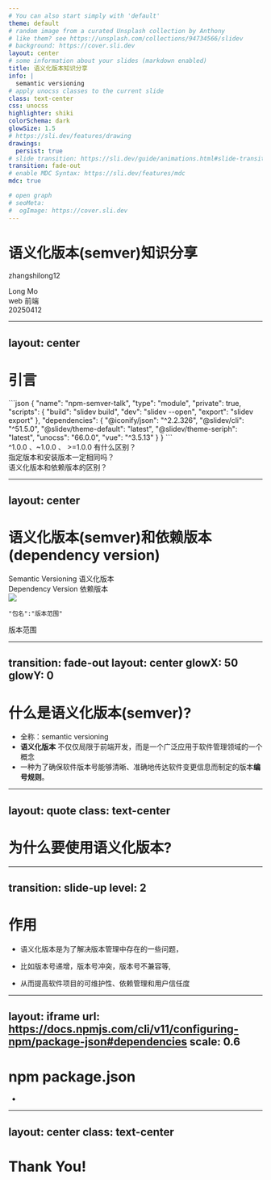 ```yaml
---
# You can also start simply with 'default'
theme: default
# random image from a curated Unsplash collection by Anthony
# like them? see https://unsplash.com/collections/94734566/slidev
# background: https://cover.sli.dev
layout: center
# some information about your slides (markdown enabled)
title: 语义化版本知识分享
info: |
  semantic versioning
# apply unocss classes to the current slide
class: text-center
css: unocss
highlighter: shiki
colorSchema: dark
glowSize: 1.5
# https://sli.dev/features/drawing
drawings:
  persist: true
# slide transition: https://sli.dev/guide/animations.html#slide-transitions
transition: fade-out
# enable MDC Syntax: https://sli.dev/features/mdc
mdc: true

# open graph
# seoMeta:
#  ogImage: https://cover.sli.dev
---
```


# 语义化版本(semver)知识分享

zhangshilong12
<div uppercase text-sm tracking-widest>
Long Mo
</div>

<div abs-br mx-13 my-12 flex="~ col" text-sm text-left>
  <div>web 前端</div>
  <div text-sm opacity-50>20250412</div>
</div>

<!--
The last comment block of each slide will be treated as slide notes. It will be visible and editable in Presenter Mode along with the slide. [Read more in the docs](https://sli.dev/guide/syntax.html#notes)
-->

---
layout: center
---

# 引言

<div grid="~ cols-[1fr_max-content_1fr] gap-4" mt2>
<div w-60 text-10em i-devicon-npm-wordmark></div>
<div v-click w-60 text-10em i-logos-pnpm></div>

<div v-click>
```json 
{
  "name": "npm-semver-talk",
  "type": "module",
  "private": true,
  "scripts": {
    "build": "slidev build",
    "dev": "slidev --open",
    "export": "slidev export"
  },
  "dependencies": {
    "@iconify/json": "^2.2.326",
    "@slidev/cli": "^51.5.0",
    "@slidev/theme-default": "latest",
    "@slidev/theme-seriph": "latest",
    "unocss": "66.0.0",
    "vue": "^3.5.13"
  }
}
```
</div>

</div>

<v-clicks>
<div leading-10> ^1.0.0 、~1.0.0 、 >=1.0.0 有什么区别？ </div>
<div leading-10> 指定版本和安装版本一定相同吗？ </div>
<div leading-10> 语义化版本和依赖版本的区别？ </div>
</v-clicks>


---
layout: center
---
 
# 语义化版本(semver)和依赖版本(dependency version)
<div v-click> Semantic Versioning 语义化版本</div>
<div v-click="3" i-streamline-not-equal-sign></div>
<div v-click="2"> Dependency Version 依赖版本</div>

<img v-click="4" src="/dependency-version.png" w-360 my2 rounded absolute top-8 right-14/>

<v-click at="5">

`"包名":"版本范围"`

</v-click>

<div v-click="6"> 版本范围</div>

---
transition: fade-out
layout: center
glowX: 50
glowY: 0
---
 
# 什么是语义化版本(semver)?

<v-clicks at="4">

- 全称：semantic versioning
- **语义化版本** 不仅仅局限于前端开发，而是一个广泛应用于软件管理领域的一个概念
- 一种为了确保软件版本号能够清晰、准确地传达软件变更信息而制定的版本**编号规则**。

</v-clicks>

<!--
这套版本编号系统不仅适用于各种编程语言编写的应用程序，也同样适用于库、框架等软件包的版本控制。

无论是前端JavaScript库、后端服务、移动应用还是桌面软件，任何类型的软件项目都可以采用语义化版本来规范其发布周期和版本号的递增逻辑，

从而促进项目的可持续维护以及与其他软件系统的兼容性和依赖性管理。
-->


---
layout: quote
class: text-center
---
  
# 为什么要使用语义化版本?

---
transition: slide-up
level: 2
---

# 作用

- 语义化版本是为了解决版本管理中存在的一些问题，

- 比如版本号递增，版本号冲突，版本号不兼容等,

- 从而提高软件项目的可维护性、依赖管理和用户信任度

<!--
清晰传达变更的性质：通过主版本号、次版本号和修订号的变化，可以明确地向用户传达本次更新是包含重大更改（可能需要用户调整自己的代码）、新增功能还是仅仅修复了一些bug。这有助于用户快速了解升级可能带来的影响。

简化依赖管理：在复杂的软件生态系统中，一个项目往往依赖于多个库或包。语义化版本允许开发者指定兼容版本范围，例如^1.2.3表示接受任何不改变主版本号的更新。这有助于自动化工具选择合适的依赖版本，减少因依赖问题导致的冲突或错误。

提升用户信任度：遵循统一的版本编号规则可以帮助用户建立对项目的信任。当用户知道项目严格遵守语义化版本控制时，他们能更有信心地进行升级操作，因为他们可以根据版本号预判升级的风险和工作量。

促进协作：在一个团队或者开源社区内，使用语义化版本可以帮助所有参与者更好地理解项目的进展和变化。它提供了一种标准化的语言来描述软件的发展状态，有助于沟通和协调工作。

支持自动化流程：许多CI/CD（持续集成/持续部署）流水线和依赖管理系统都支持基于语义化版本的工作流。这意味着可以更容易实现自动化测试、构建和发布过程，进一步加速开发周期。

增强生态系统的稳定性：在整个软件生态系统中广泛采用语义化版本有助于保持整个生态系统的稳定性和健康性。它减少了由于不兼容更新导致的问题，促进了不同软件之间的互操作性和长期维护。
-->

---
layout: iframe
url: https://docs.npmjs.com/cli/v11/configuring-npm/package-json#dependencies
scale: 0.6
---
  
# npm package.json
-

---
layout: center
class: text-center
---

# Thank You!
